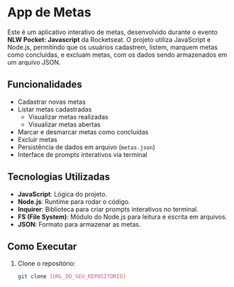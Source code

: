# App de Metas

Este é um aplicativo interativo de metas, desenvolvido durante o evento **NLW Pocket: Javascript** da Rocketseat. O projeto utiliza JavaScript e Node.js, permitindo que os usuários cadastrem, listem, marquem metas como concluídas, e excluam metas, com os dados sendo armazenados em um arquivo JSON.

## Funcionalidades

- Cadastrar novas metas
- Listar metas cadastradas
  - Visualizar metas realizadas
  - Visualizar metas abertas
- Marcar e desmarcar metas como concluídas
- Excluir metas
- Persistência de dados em arquivo (`metas.json`)
- Interface de prompts interativos via terminal

## Tecnologias Utilizadas

- **JavaScript**: Lógica do projeto.
- **Node.js**: Runtime para rodar o código.
- **Inquirer**: Biblioteca para criar prompts interativos no terminal.
- **FS (File System)**: Módulo do Node.js para leitura e escrita em arquivos.
- **JSON**: Formato para armazenar as metas.

## Como Executar

1. Clone o repositório:
   ```bash
   git clone [URL_DO_SEU_REPOSITORIO]
``` 

